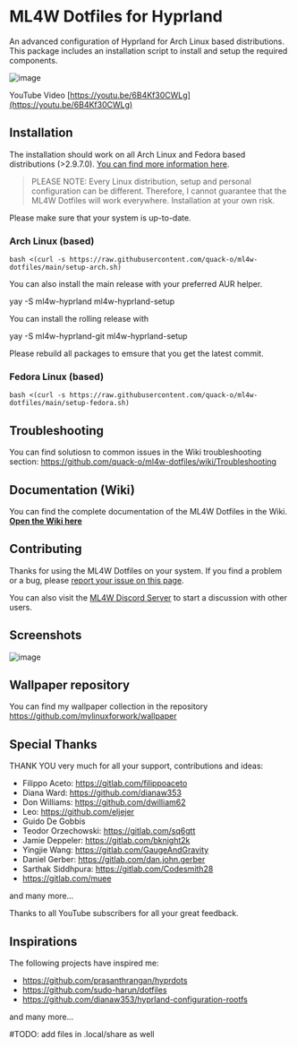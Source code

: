 # ML4W Dotfiles for Hyprland

An advanced configuration of Hyprland for Arch Linux based distributions. This package includes an installation script to install and setup the required components.

![image](https://github.com/user-attachments/assets/bd63665d-b32d-4632-90a4-58b46c212caf)

YouTube Video [https://youtu.be/6B4Kf30CWLg](https://youtu.be/6B4Kf30CWLg)

## Installation

The installation should work on all Arch Linux and Fedora based distributions (>2.9.7.0). [You can find more information here](https://github.com/quack-o/ml4w-dotfiles/wiki).

> PLEASE NOTE: Every Linux distribution, setup and personal configuration can be different. Therefore, I cannot guarantee that the ML4W Dotfiles will work everywhere. Installation at your own risk.

Please make sure that your system is up-to-date.

### Arch Linux (based)
```
bash <(curl -s https://raw.githubusercontent.com/quack-o/ml4w-dotfiles/main/setup-arch.sh)
```

You can also install the main release with your preferred AUR helper. 

yay -S ml4w-hyprland
ml4w-hyprland-setup

You can install the rolling release with

yay -S ml4w-hyprland-git
ml4w-hyprland-setup

Please rebuild all packages to emsure that you get the latest commit. 

### Fedora Linux (based)
```
bash <(curl -s https://raw.githubusercontent.com/quack-o/ml4w-dotfiles/main/setup-fedora.sh)
```

## Troubleshooting

You can find solutiosn to common issues in the Wiki troubleshooting section: https://github.com/quack-o/ml4w-dotfiles/wiki/Troubleshooting

## Documentation (Wiki)

You can find the complete documentation of the ML4W Dotfiles in the Wiki. <b>[Open the Wiki here](https://github.com/quack-o/ml4w-dotfiles/wiki)</b>

## Contributing

Thanks for using the ML4W Dotfiles on your system. If you find a problem or a bug, please [report your issue on this page](https://github.com/quack-o/ml4w-dotfiles/issues).

You can also visit the [ML4W Discord Server](https://discord.gg/c4fJK7Za3g) to start a discussion with other users.

## Screenshots

![image](https://github.com/user-attachments/assets/17132db9-c6c7-454c-b56f-02fe467bc27d)

## Wallpaper repository

You can find my wallpaper collection in the repository https://github.com/mylinuxforwork/wallpaper

## Special Thanks

THANK YOU very much for all your support, contributions and ideas:

- Filippo Aceto: https://gitlab.com/filippoaceto
- Diana Ward: https://github.com/dianaw353
- Don Williams: https://github.com/dwilliam62
- Leo: https://github.com/eljejer
- Guido De Gobbis
- Teodor Orzechowski: https://gitlab.com/sq6gtt
- Jamie Deppeler: https://gitlab.com/bknight2k
- Yingjie Wang: https://gitlab.com/GaugeAndGravity
- Daniel Gerber: https://gitlab.com/dan.john.gerber
- Sarthak Siddhpura: https://gitlab.com/Codesmith28
- https://gitlab.com/muee

and many more...

Thanks to all YouTube subscribers for all your great feedback.

## Inspirations

The following projects have inspired me:

- https://github.com/prasanthrangan/hyprdots
- https://github.com/sudo-harun/dotfiles
- https://github.com/dianaw353/hyprland-configuration-rootfs

and many more...


#TODO: add files in .local/share as well